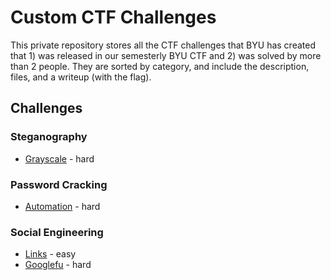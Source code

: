 # Custom CTF Challenges
This private repository stores all the CTF challenges that BYU has created that 1) was released in our semesterly BYU CTF and 2) was solved by more than 2 people. They are sorted by category, and include the description, files, and a writeup (with the flag). 

## Challenges
### Steganography
* [Grayscale](https://github.com/JustinApplegate/new-ctf-challenges/tree/master/steganography/grayscale) - hard

### Password Cracking
* [Automation](https://github.com/JustinApplegate/new-ctf-challenges/tree/master/password-cracking/automation) - hard

### Social Engineering
* [Links](https://github.com/JustinApplegate/new-ctf-challenges/tree/master/social-engineering/links) - easy
* [Googlefu](https://github.com/JustinApplegate/new-ctf-challenges/tree/master/social-engineering/googlefu) - hard
